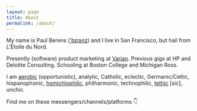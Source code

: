 ```yaml
---
layout: page
title: About
permalink: /about/
---
```

My name is Paul Berens (<a href="http://accentperfect.com/pronunciation/berens/" target="_blank">'bɪrənz</a>) and I live in San Francisco, but hail from L'Étoile du Nord.

Presently (software) product marketing at <a href="https://varian.com/" target="_blank">Varian</a>. Previous gigs at HP and Deloitte Consulting. Schooling at Boston College and Michigan Ross.

I am <a href="https://www.relive.cc/view/vMv8PX48NvQ" target="_blank">aerobic</a> (opportunistic), analytic, Catholic, eclectic, Germanic/Celtic, hispanophonic, <a href="https://twitter.com/KarlTheFog" target="_blank">homichlophilic</a>, philharmonic, technophilic, <a href="https://www.hbo.com/silicon-valley/season-6/5-tethics/tethics" target="_blank">tethic</a> [sic], unchic.

Find me on these messengers/channels/platforms &#128071;

<a href="https://angel.co/berens" target="_blank"><i class="fab fa-angellist"></i></a>&nbsp;&nbsp;&nbsp;
<a href="https://keybase.io/berens" target="_blank"><i class="fab fa-keybase"></i></a>&nbsp;&nbsp;&nbsp;
<a href="https://www.linkedin.com/in/berensp" target="_blank"><i class="fab fa-linkedin-in"></i></a>&nbsp;&nbsp;&nbsp;
<a rel="me" href="https://mastodon.social/@berens" target="_blank"><i class="fab fa-mastodon"></i></a>&nbsp;&nbsp;&nbsp;
<a href="https://signal.org/install" target="_blank"><i class="fas fa-signal"></i></a>&nbsp;&nbsp;&nbsp;
<a href="https://join.status.im/u/berens.stateofus.eth" target="_blank"><i class="fab fa-ethereum"></i></a>&nbsp;&nbsp;&nbsp;
<a href="https://twitter.com/berensp" target="_blank"><i class="fab fa-twitter"></i></a>

